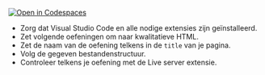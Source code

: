 [![Open in Codespaces](https://classroom.github.com/assets/launch-codespace-2972f46106e565e64193e422d61a12cf1da4916b45550586e14ef0a7c637dd04.svg)](https://classroom.github.com/open-in-codespaces?assignment_repo_id=20507123)
- Zorg dat Visual Studio Code en alle nodige extensies zijn geïnstalleerd.
- Zet volgende oefeningen om naar kwalitatieve HTML.
- Zet de naam van de oefening telkens in de `title` van je pagina.
- Volg de gegeven bestandenstructuur.
- Controleer telkens je oefening met de Live server extensie.
